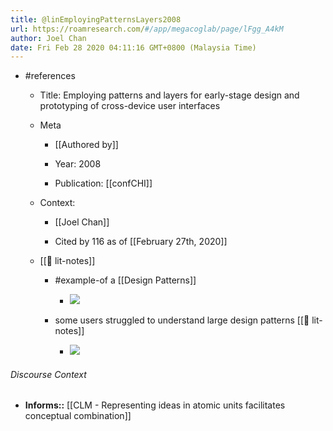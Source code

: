 ```yaml
---
title: @linEmployingPatternsLayers2008
url: https://roamresearch.com/#/app/megacoglab/page/lFgg_A4kM
author: Joel Chan
date: Fri Feb 28 2020 04:11:16 GMT+0800 (Malaysia Time)
---
```


- #references

    - Title: Employing patterns and layers for early-stage design and prototyping of cross-device user interfaces

    - Meta

        - [[Authored by]]

        - Year: 2008

        - Publication: [[confCHI]]

    - Context:

        - [[Joel Chan]]

        - Cited by 116 as of [[February 27th, 2020]]

    - [[📝 lit-notes]]

        - #example-of a [[Design Patterns]]

            - ![](https://firebasestorage.googleapis.com/v0/b/firescript-577a2.appspot.com/o/imgs%2Fapp%2Fmegacoglab%2FQCknPAnuHA?alt=media&token=bb927513-002d-4690-8802-61f99db68735)

        - some users struggled to understand large design patterns [[📝 lit-notes]]

            - ![](https://firebasestorage.googleapis.com/v0/b/firescript-577a2.appspot.com/o/imgs%2Fapp%2Fmegacoglab%2FGDxsJ3w3iV?alt=media&token=ca1cf30c-4e9f-4060-bcd8-c2e17a04cd68)

###### Discourse Context

- **Informs::** [[CLM - Representing ideas in atomic units facilitates conceptual combination]]
